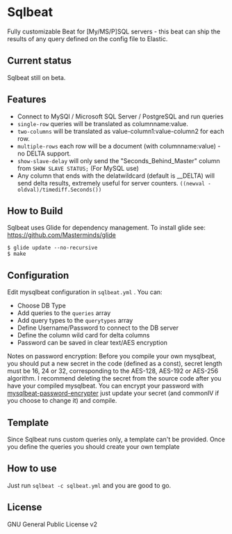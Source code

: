 # Sqlbeat
Fully customizable Beat for [My/MS/P]SQL servers - this beat can ship the results of any query defined on the config file to Elastic.


## Current status
Sqlbeat still on beta.

## Features

* Connect to MySQl / Microsoft SQL Server / PostgreSQL and run queries
 * `single-row` queries will be translated as columnname:value.
 * `two-columns` will be translated as value-column1:value-column2 for each row.
 * `multiple-rows` each row will be a document (with columnname:value) - no DELTA support.
 * `show-slave-delay` will only send the "Seconds_Behind_Master" column from `SHOW SLAVE STATUS;` (For MySQL use)
* Any column that ends with the delatwildcard (default is __DELTA) will send delta results, extremely useful for server counters.
  `((newval - oldval)/timediff.Seconds())`

## How to Build

Sqlbeat uses Glide for dependency management. To install glide see: https://github.com/Masterminds/glide

```shell
$ glide update --no-recursive
$ make 
```

## Configuration

Edit mysqlbeat configuration in ```sqlbeat.yml``` .
You can:
 * Choose DB Type
 * Add queries to the `queries` array
 * Add query types to the `querytypes` array
 * Define Username/Password to connect to the DB server
 * Define the column wild card for delta columns
 * Password can be saved in clear text/AES encryption

Notes on password encryption: Before you compile your own mysqlbeat, you should put a new secret in the code (defined as a const), secret length must be 16, 24 or 32, corresponding to the AES-128, AES-192 or AES-256 algorithm. I recommend deleting the secret from the source code after you have your compiled mysqlbeat. You can encrypt your password with [mysqlbeat-password-encrypter](github.com/adibendahan/mysqlbeat-password-encrypter, "github.com/adibendahan/mysqlbeat-password-encrypter") just update your secret (and commonIV if you choose to change it) and compile.

## Template
 Since Sqlbeat runs custom queries only, a template can't be provided. Once you define the queries you should create your own template

## How to use
Just run ```sqlbeat -c sqlbeat.yml``` and you are good to go.

## License
GNU General Public License v2
